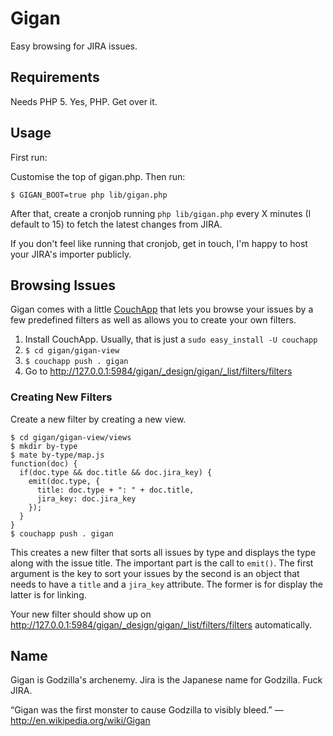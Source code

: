# Gigan

Easy browsing for JIRA issues.


## Requirements

Needs PHP 5. Yes, PHP. Get over it.


## Usage

First run:

Customise the top of gigan.php. Then run:

    $ GIGAN_BOOT=true php lib/gigan.php

After that, create a cronjob running `php lib/gigan.php` every X minutes (I default
to 15) to fetch the latest changes from JIRA.

If you don't feel like running that cronjob, get in touch, I'm happy to host
your JIRA's importer publicly.


## Browsing Issues

Gigan comes with a little [CouchApp](http://github.com/couchapp/couchapp) that
lets you browse your issues by a few predefined filters as well as allows you
to create your own filters.

1. Install CouchApp. Usually, that is just a `sudo easy_install -U couchapp`
2. `$ cd gigan/gigan-view`
3. `$ couchapp push . gigan`
4. Go to <http://127.0.0.1:5984/gigan/_design/gigan/_list/filters/filters>

### Creating New Filters

Create a new filter by creating a new view.

    $ cd gigan/gigan-view/views
    $ mkdir by-type
    $ mate by-type/map.js
    function(doc) {
      if(doc.type && doc.title && doc.jira_key) {
        emit(doc.type, {
          title: doc.type + ": " + doc.title,
          jira_key: doc.jira_key
        });
      }
    }
    $ couchapp push . gigan

This creates a new filter that sorts all issues by type and displays the type
along with the issue title. The important part is the call to `emit()`. The
first argument is the key to sort your issues by the second is an object that
needs to have a `title` and a `jira_key` attribute. The former is for display
the latter is for linking.

Your new filter should show up on
<http://127.0.0.1:5984/gigan/_design/gigan/_list/filters/filters> automatically.


## Name

Gigan is Godzilla's archenemy. Jira is the Japanese name for Godzilla. 
Fuck JIRA.

“Gigan was the first monster to cause Godzilla to visibly bleed.” 
  — http://en.wikipedia.org/wiki/Gigan
